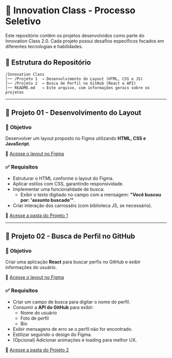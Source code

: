 # 🚀 Innovation Class - Processo Seletivo

Este repositório contém os projetos desenvolvidos como parte do Innovation Class 2.0. Cada projeto possui desafios específicos focados em diferentes tecnologias e habilidades.

## 📂 Estrutura do Repositório

```
/Innovation Class
│── /Projeto 1  → Desenvolvimento do Layout (HTML, CSS e JS)
│── /Projeto 2  → Busca de Perfil no GitHub (React e API)
│── README.md   → Este arquivo, com informações gerais sobre os projetos
```

---

## 🚀 **Projeto 01 - Desenvolvimento do Layout**

### 📝 Objetivo

Desenvolver um layout proposto no Figma utilizando **HTML, CSS e JavaScript**.

🔗 [Acesse o layout no Figma](https://www.figma.com/proto/DqtFxC6312M32mLt8FpJjq/innovation-class?page-id=13%3A673&node-id=13-920&viewport=346%2C140%2C0.11&t=HyGGDSs83f1vbqMJ-1&scaling=scale-down&content-scaling=fixed)

### ✅ Requisitos

-   Estruturar o HTML conforme o layout do Figma.
-   Aplicar estilos com CSS, garantindo responsividade.
-   Implementar uma funcionalidade de busca:
    -   Exibir o texto digitado no campo com a mensagem:
        **"Você buscou por: 'assunto buscado'"**.
-   Criar interação dos carrosséis (com biblioteca JS, se necessário).

📂 [Acesse a pasta do Projeto 1](https://github.com/vitorvechin/Innovation-Class/tree/master/Projeto%201)

---

## 🚀 **Projeto 02 - Busca de Perfil no GitHub**

### 📝 Objetivo

Criar uma aplicação **React** para buscar perfis no GitHub e exibir informações do usuário.

🔗 [Acesse o layout no Figma](https://www.figma.com/proto/DqtFxC6312M32mLt8FpJjq/inovation-class?page-id=22%3A2864&node-id=22-4293&viewport=359%2C115%2C0.25&t=SHsEqEgaMrXGMKwv-1&scaling=scale-down-width&content-scaling=fixed&starting-point-node-id=22%3A4293&show-proto-sidebar=1)

### ✅ Requisitos

-   Criar um campo de busca para digitar o nome do perfil.
-   Consumir a **API do GitHub** para exibir:
    -   Nome do usuário
    -   Foto de perfil
    -   Bio
-   Exibir mensagens de erro se o perfil não for encontrado.
-   Estilizar seguindo o design do Figma.
-   (Opcional) Adicionar animações e loading para melhor UX.

📂 [Acesse a pasta do Projeto 2](https://github.com/vitorvechin/Innovation-Class/tree/master/Projeto%202)
